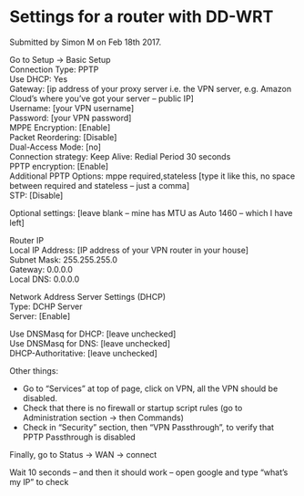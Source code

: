 # Settings for a router with DD-WRT

Submitted by Simon M on Feb 18th 2017.

Go to Setup -> Basic Setup    
Connection Type: PPTP  
Use DHCP: Yes  
Gateway: [ip address of your proxy server i.e. the VPN server, e.g. Amazon Cloud’s where you’ve got your server – public IP]  
Username: [your VPN username]  
Password: [your VPN password]  
MPPE Encryption: [Enable]  
Packet Reordering: [Disable]  
Dual-Access Mode: [no]  
Connection strategy: Keep Alive: Redial Period 30 seconds  
PPTP encryption: [Enable]  
Additional PPTP Options: mppe required,stateless   [type it like this, no space between required and stateless – just a comma]  
STP: [Disable]  
   
Optional settings: [leave blank – mine has MTU as Auto 1460 – which I have left]  
   
Router IP  
Local IP Address: [IP address of your VPN router in your house]  
Subnet Mask: 255.255.255.0  
Gateway: 0.0.0.0  
Local DNS: 0.0.0.0  
   
Network Address Server Settings (DHCP)  
Type: DCHP Server  
Server: [Enable]  
   
Use DNSMasq for DHCP: [leave unchecked]  
Use DNSMasq for DNS: [leave unchecked]  
DHCP-Authoritative: [leave unchecked]  
   
Other things:  
- Go to “Services” at top of page, click on VPN, all the VPN should be disabled.  
- Check that there is no firewall or startup script rules (go to Administration section -> then Commands)  
- Check in “Security” section, then “VPN Passthrough”, to verify that PPTP Passthrough is disabled  
   
Finally, go to Status -> WAN -> connect  
   
Wait 10 seconds – and then it should work – open google and type “what’s my IP” to check
